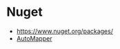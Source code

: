 # Nuget

- https://www.nuget.org/packages/
- [AutoMapper]

[AutoMapper]: https://www.nuget.org/packages/AutoMapper
[AutoMapper.Extensions.Microsoft.DependencyInjection]: https://www.nuget.org/packages/AutoMapper.Extensions.Microsoft.DependencyInjection
[Azure.Messaging.ServiceBus]: https://www.nuget.org/packages/Azure.Messaging.ServiceBus
[Elastic.Apm.NetCoreAll]: https://www.nuget.org/packages/Elastic.Apm.NetCoreAll
[IdentityServer4.AccessTokenValidation]: https://www.nuget.org/packages/IdentityServer4.AccessTokenValidation
[Microsoft.ApplicationInsights]: https://www.nuget.org/packages/Microsoft.ApplicationInsights
[Microsoft.AspNet.WebApi.Core]: https://www.nuget.org/packages/Microsoft.AspNet.WebApi.Core
[Microsoft.AspNetCore.Mvc.NewtonsoftJson]: https://www.nuget.org/packages/Microsoft.AspNetCore.Mvc.NewtonsoftJson
[Microsoft.EntityFrameworkCore]: https://www.nuget.org/packages/Microsoft.EntityFrameworkCore
[Microsoft.EntityFrameworkCore.Design]: https://www.nuget.org/packages/Microsoft.EntityFrameworkCore.Design
[Microsoft.EntityFrameworkCore.SqlServer]: https://www.nuget.org/packages/Microsoft.EntityFrameworkCore.SqlServer
[Microsoft.Extensions.Azure]: https://www.nuget.org/packages/Microsoft.Extensions.Azure
[Microsoft.Extensions.Logging]: https://www.nuget.org/packages/Microsoft.Extensions.Logging
[Microsoft.VisualStudio.Web.CodeGeneration.Design]: https://www.nuget.org/packages/Microsoft.VisualStudio.Web.CodeGeneration.Design
[Mustache]: https://www.nuget.org/packages/Mustache
[StyleCop.Analyzers]: https://www.nuget.org/packages/StyleCop.Analyzers/1.2.0-beta.556
[Swashbuckle.AspNetCore]: https://www.nuget.org/packages/Swashbuckle.AspNetCore
[System.Data.SqlClient]: https://www.nuget.org/packages/System.Data.SqlClient
[System.Net.Http.Formatting.Extension]: https://www.nuget.org/packages/System.Net.Http.Formatting.Extension
